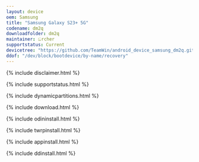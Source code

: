 ```yaml
---
layout: device
oem: Samsung
title: "Samsung Galaxy S23+ 5G"
codename: dm2q
downloadfolder: dm2q
maintainer: ඞrcher
supportstatus: Current
devicetree: "https://github.com/TeamWin/android_device_samsung_dm2q.git"
ddof: "/dev/block/bootdevice/by-name/recovery"
---
```


{% include disclaimer.html %}

{% include supportstatus.html %}

{% include dynamicpartitions.html %}

{% include download.html %}

{% include odininstall.html %}

{% include twrpinstall.html %}

{% include appinstall.html %}

{% include ddinstall.html %}
